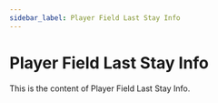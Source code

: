 ```yaml
---
sidebar_label: Player Field Last Stay Info
---
```


# Player Field Last Stay Info

This is the content of Player Field Last Stay Info.
